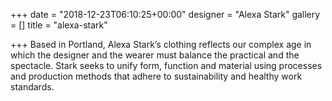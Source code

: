 +++
date = "2018-12-23T06:10:25+00:00"
designer = "Alexa Stark"
gallery = []
title = "alexa-stark"

+++
Based in Portland, Alexa Stark’s clothing reflects our complex age in which the designer and the wearer must balance the practical and the spectacle. Stark seeks to unify form, function and material using processes and production methods that adhere to sustainability and healthy work standards.